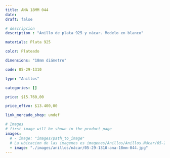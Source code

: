 ```yaml
---
title: ANA 18MM 044
date: 
draft: false

# descripcion
description : "Anillo de plata 925 y nácar. Modelo en blanco"

materials: Plata 925

color: Plateado

dimensions: "18mm diámetro"

code: 05-29-1310

type: "Anillos"

categories: []

price: $15.760,00

price_eftvo: $13.400,00

link_mercado_shop: undef

# Images
# first image will be shown in the product page
images:
  # - image: "images/path_to_image"
  # La ubicacion de las imagenes es imagenes/Anillos/Anillos.Nácar/05-29-1310-ana-18mm-044
  - image: "./images/anillos/nácar/05-29-1310-ana-18mm-044.jpg"
---
```

